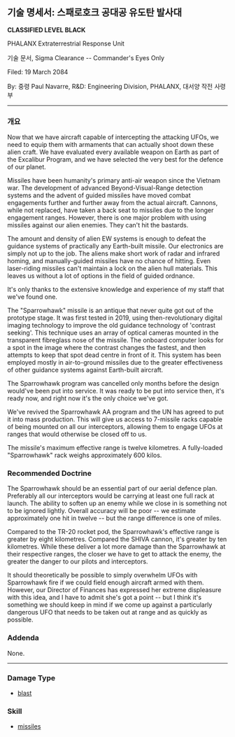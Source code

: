 ## 기술 명세서: 스패로호크 공대공 유도탄 발사대

**CLASSIFIED LEVEL BLACK**

PHALANX Extraterrestrial Response Unit

기술 문서, Sigma Clearance -- Commander's Eyes Only

Filed: 19 March 2084

By: 중령 Paul Navarre, R&D: Engineering Division, PHALANX, 대서양 작전
사령부

------------------------------------------------------------------------

### 개요

Now that we have aircraft capable of intercepting the attacking UFOs, we
need to equip them with armaments that can actually shoot down these
alien craft. We have evaluated every available weapon on Earth as part
of the Excalibur Program, and we have selected the very best for the
defence of our planet.

Missiles have been humanity's primary anti-air weapon since the Vietnam
war. The development of advanced Beyond-Visual-Range detection systems
and the advent of guided missiles have moved combat engagements further
and further away from the actual aircraft. Cannons, while not replaced,
have taken a back seat to missiles due to the longer engagement ranges.
However, there is one major problem with using missiles against our
alien enemies. They can't hit the bastards.

The amount and density of alien EW systems is enough to defeat the
guidance systems of practically any Earth-built missile. Our electronics
are simply not up to the job. The aliens make short work of radar and
infrared homing, and manually-guided missiles have no chance of hitting.
Even laser-riding missiles can't maintain a lock on the alien hull
materials. This leaves us without a lot of options in the field of
guided ordnance.

It's only thanks to the extensive knowledge and experience of my staff
that we've found one.

The "Sparrowhawk" missile is an antique that never quite got out of the
prototype stage. It was first tested in 2019, using then-revolutionary
digital imaging technology to improve the old guidance technology of
'contrast seeking'. This technique uses an array of optical cameras
mounted in the transparent fibreglass nose of the missile. The onboard
computer looks for a spot in the image where the contrast changes the
fastest, and then attempts to keep that spot dead centre in front of it.
This system has been employed mostly in air-to-ground missiles due to
the greater effectiveness of other guidance systems against Earth-built
aircraft.

The Sparrowhawk program was cancelled only months before the design
would've been put into service. It was ready to be put into service
then, it's ready now, and right now it's the only choice we've got.

We've revived the Sparrowhawk AA program and the UN has agreed to put it
into mass production. This will give us access to 7-missile racks
capable of being mounted on all our interceptors, allowing them to
engage UFOs at ranges that would otherwise be closed off to us.

The missile's maximum effective range is twelve kilometres. A
fully-loaded "Sparrowhawk" rack weighs approximately 600 kilos.

### Recommended Doctrine

The Sparrowhawk should be an essential part of our aerial defence plan.
Preferably all our interceptors would be carrying at least one full rack
at launch. The ability to soften up an enemy while we close in is
something not to be ignored lightly. Overall accuracy will be poor -- we
estimate approximately one hit in twelve -- but the range difference is
one of miles.

Compared to the TR-20 rocket pod, the Sparrowhawk's effective range is
greater by eight kilometres. Compared the SHIVA cannon, it's greater by
ten kilometres. While these deliver a lot more damage than the
Sparrowhawk at their respective ranges, the closer we have to get to
attack the enemy, the greater the danger to our pilots and interceptors.

It should theoretically be possible to simply overwhelm UFOs with
Sparrowhawk fire if we could field enough aircraft armed with them.
However, our Director of Finances has expressed her extreme displeasure
with this idea, and I have to admit she's got a point -- but I think
it's something we should keep in mind if we come up against a
particularly dangerous UFO that needs to be taken out at range and as
quickly as possible.

### Addenda

None.

------------------------------------------------------------------------

### Damage Type

- [blast](Damage/blast "wikilink")

### Skill

- [missiles](Skills/missiles "wikilink")